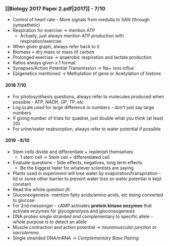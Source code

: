 ### **[[Biology 2017 Paper 2.pdf|2017]]** - 7/10
- Control of heart rate - More signals from medulla to SAN (through sympathetic)
- Respiration for exercise -> mention ATP
	- Actually, just always mention ATP production with respiration/exercise
- When given graph, always refer back to it
- Biomass = dry mass or mass of carbon
- Prolonged exercise → anaerobic respiration and lactate production
- Ratios always given x:1 format
- Synapses/Action Potential Transmission → Na+ ions influx
- Epigenetics mentioned → Methylation of gene or Acetylation of histone

#### **2018** 7/10
- For photosynthesis questions, always refer to molecules produced when possible - ATP, NADH, GP, TP, etc
- Log scale used for large difference in numbers - don't just say large numbers
- If giving number of trials for quadrat, just double what you think (at least 20)
- For urine/water reabsorption, always refer to water potential if possible

#### **2019** - 8/10
- Stem cells divide and differentiate + replenish themselves
	- 1 stem cell -> Stem cell + differentiated cell
- Evaluate questions - Side effects, negatives, long term effects
	- Be the biggest hater for whatever scientists are saying
- Plants used in experiment will lose water by evaporation/transpiration - lid or some other barrier to prevent water loss so water potential is kept constant
- Read the whole question jfc
- Gluconeogenesis -mention fatty acids/amino acids, etc being converted to glucose
- For 2nd messenger - cAMP activates **protein kinase enzymes** that activate enzymes for glycogenolysis and gluconeogenesis
- DNA probes single stranded *and* complementary to specific allele - whole purpose is to detect an allele
- Muscle contraction and action potential → *neuromuscular junction or sarcolemma*
- Single stranded DNA/mRNA → *Complementary Base Pairing*
